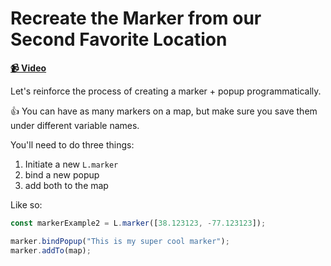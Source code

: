 # Recreate the Marker from our Second Favorite Location

**[📹 Video](https://egghead.io/lessons/egghead-recreate-the-marker-from-our-second-favorite-location)**

Let's reinforce the process of creating a marker + popup programmatically.

👍 You can have as many markers on a map, but make sure you save them under different variable names.

You'll need to do three things:

1. Initiate a new `L.marker`
2. bind a new popup
3. add both to the map

Like so:

```js
const markerExample2 = L.marker([38.123123, -77.123123]);

marker.bindPopup("This is my super cool marker");
marker.addTo(map);
```
